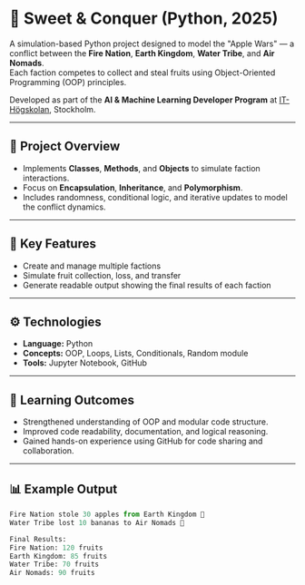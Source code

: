 # 🍎 Sweet & Conquer (Python, 2025)

A simulation-based Python project designed to model the "Apple Wars" — a conflict between the **Fire Nation**, **Earth Kingdom**, **Water Tribe**, and **Air Nomads**.  
Each faction competes to collect and steal fruits using Object-Oriented Programming (OOP) principles.

Developed as part of the **AI & Machine Learning Developer Program** at [IT-Högskolan](https://www.iths.se/), Stockholm.

---

## 🎯 Project Overview
- Implements **Classes**, **Methods**, and **Objects** to simulate faction interactions.  
- Focus on **Encapsulation**, **Inheritance**, and **Polymorphism**.  
- Includes randomness, conditional logic, and iterative updates to model the conflict dynamics.  

---

## 🧩 Key Features
- Create and manage multiple factions  
- Simulate fruit collection, loss, and transfer  
- Generate readable output showing the final results of each faction  

---

## ⚙️ Technologies
- **Language:** Python  
- **Concepts:** OOP, Loops, Lists, Conditionals, Random module  
- **Tools:** Jupyter Notebook, GitHub  

---

## 🧠 Learning Outcomes
- Strengthened understanding of OOP and modular code structure.  
- Improved code readability, documentation, and logical reasoning.  
- Gained hands-on experience using GitHub for code sharing and collaboration.

---

## 📊 Example Output
```python
Fire Nation stole 30 apples from Earth Kingdom 🍎  
Water Tribe lost 10 bananas to Air Nomads 🍌

Final Results:
Fire Nation: 120 fruits  
Earth Kingdom: 85 fruits  
Water Tribe: 70 fruits  
Air Nomads: 90 fruits







